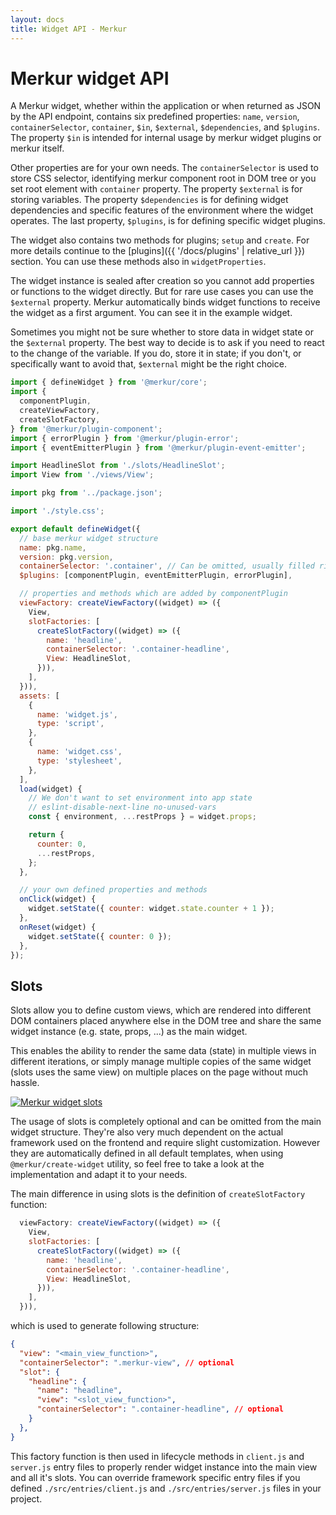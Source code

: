 ```yaml
---
layout: docs
title: Widget API - Merkur
---
```


# Merkur widget API

A Merkur widget, whether within the application or when returned as JSON by the API endpoint, contains six predefined properties: `name`, `version`, `containerSelector`, `container`, `$in`, `$external`, `$dependencies`, and `$plugins`. The property `$in` is intended for internal usage by merkur widget plugins or merkur itself.

Other properties are for your own needs. The `containerSelector` is used to store CSS selector, identifying merkur component root in DOM tree or you set root element with `container` property. The property `$external` is for storing variables. The property `$dependencies` is for defining widget dependencies and specific features of the environment where the widget operates. The last property, `$plugins`, is for defining specific widget plugins.

The widget also contains two methods for plugins; `setup` and `create`. For more details continue to the [plugins]({{ '/docs/plugins' | relative_url }}) section. You can use these methods also in `widgetProperties`.

The widget instance is sealed after creation so you cannot add properties or functions to the widget directly. But for rare use cases you can use the `$external` property. Merkur automatically binds widget functions to receive the widget as a first argument. You can see it in the example widget.

Sometimes you might not be sure whether to store data in widget state or the `$external` property. The best way to decide is to ask if you need to react to the change of the variable. If you do, store it in state; if you don't, or specifically want to avoid that, `$external` might be the right choice.

```javascript
import { defineWidget } from '@merkur/core';
import {
  componentPlugin,
  createViewFactory,
  createSlotFactory,
} from '@merkur/plugin-component';
import { errorPlugin } from '@merkur/plugin-error';
import { eventEmitterPlugin } from '@merkur/plugin-event-emitter';

import HeadlineSlot from './slots/HeadlineSlot';
import View from './views/View';

import pkg from '../package.json';

import './style.css';

export default defineWidget({
  // base merkur widget structure
  name: pkg.name,
  version: pkg.version,
  containerSelector: '.container', // Can be omitted, usually filled right after widget creation.
  $plugins: [componentPlugin, eventEmitterPlugin, errorPlugin],

  // properties and methods which are added by componentPlugin
  viewFactory: createViewFactory((widget) => ({
    View,
    slotFactories: [
      createSlotFactory((widget) => ({
        name: 'headline',
        containerSelector: '.container-headline',
        View: HeadlineSlot,
      })),
    ],
  })),
  assets: [
    {
      name: 'widget.js',
      type: 'script',
    },
    {
      name: 'widget.css',
      type: 'stylesheet',
    },
  ],
  load(widget) {
    // We don't want to set environment into app state
    // eslint-disable-next-line no-unused-vars
    const { environment, ...restProps } = widget.props;

    return {
      counter: 0,
      ...restProps,
    };
  },

  // your own defined properties and methods
  onClick(widget) {
    widget.setState({ counter: widget.state.counter + 1 });
  },
  onReset(widget) {
    widget.setState({ counter: 0 });
  },
});

```

## Slots

Slots allow you to define custom views, which are rendered into different DOM containers placed anywhere else in the DOM tree and share the same widget instance (e.g. state, props, ...) as the main widget.

This enables the ability to render the same data (state) in multiple views in different iterations, or simply manage multiple copies of the same widget (slots uses the same view) on multiple places on the page without much hassle.


<a href="{{ '/assets/images/slots.png?v=' | append: site.github.build_revision | relative_url }}" target="_blank" title="Merkur widget slots">
  <img class="responsive" src="{{ '/assets/images/slots.png?v=' | append: site.github.build_revision | relative_url }}" alt="Merkur widget slots" />
</a>

The usage of slots is completely optional and can be omitted from the main widget structure. They're also very much dependent on the actual framework used on the frontend and require slight customization. However they are automatically defined in all default templates, when using `@merkur/create-widget` utility, so feel free to take a look at the implementation and adapt it to your needs.

The main difference in using slots is the definition of `createSlotFactory` function:

```javascript
  viewFactory: createViewFactory((widget) => ({
    View,
    slotFactories: [
      createSlotFactory((widget) => ({
        name: 'headline',
        containerSelector: '.container-headline',
        View: HeadlineSlot,
      })),
    ],
  })),

```

which is used to generate following structure:

```json
{
  "view": "<main_view_function>",
  "containerSelector": ".merkur-view", // optional
  "slot": {
    "headline": {
      "name": "headline",
      "view": "<slot_view_function>",
      "containerSelector": ".container-headline", // optional
    }
  },
}
```

This factory function is then used in lifecycle methods in `client.js` and `server.js` entry files to properly render widget instance into the main view and all it's slots. You can override framework specific entry files if you defined `./src/entries/client.js` and `./src/entries/server.js` files in your project.